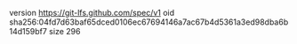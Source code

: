 version https://git-lfs.github.com/spec/v1
oid sha256:04fd7d63baf65dced0106ec67694146a7ac67b4d5361a3ed98dba6b14d159bf7
size 296
